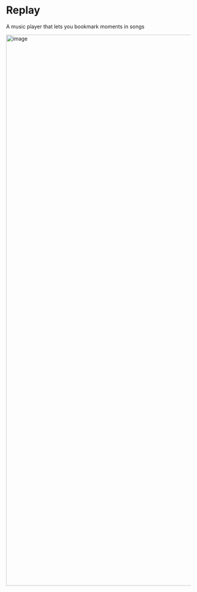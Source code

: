 # Replay
A music player that lets you bookmark moments in songs

<a href="https://replay.owenbrooks.org">
  <img width="1501" alt="image" src="https://github.com/user-attachments/assets/3987d290-0cc9-45dc-8aa7-d8ea6320de37" />
</a>
